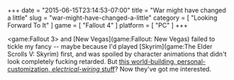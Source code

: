 +++
date = "2015-06-15T23:14:53-07:00"
title = "War might have changed a little"
slug = "war-might-have-changed-a-little"
category = [ "Looking Forward To It" ]
game = [ "Fallout 4" ]
platform = [ "PC" ]
+++

<game:Fallout 3> and [New Vegas](game:Fallout: New Vegas) failed to tickle my fancy -- maybe because I'd played [Skyrim](game:The Elder Scrolls V: Skyrim) first, and was spoiled by character animations that didn't look completely fucking retarded.  But <a href="http://www.vg247.com/2015/06/15/fallout-4-has-robust-crafting-customisation-and-base-building-video/">this world-building, personal-customization, <i>electrical-wiring</i> stuff</a>?  Now they've got me interested.